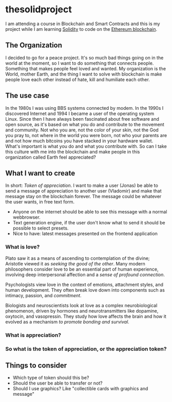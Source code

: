 # thesolidproject
I am attending a course in Blockchain and Smart Contracts and this is my project while I am learning [Solidity](https://soliditylang.org/) to code on the [Ethereum blockchain](https://ethereum.org/en/).

## The Organization
I decided to go for a peace project. It's so much bad things going on in the world at the moment, so I want to do something that connects people. Something that makes people feel loved and wanted. My organization is the World, mother Earth, and the thing I want to solve with blockchain is make people love each other instead of hate, kill and humiliate each other.

## The use case
In the 1980s I was using BBS systems connected by modem. In the 1990s I discovered Internet and 1994 I became a user of the operating system Linux. Since then I have always been fascinated about free software and open source, as it's based on what you do and contribute to the movement and community. Not who you are, not the color of your skin, not the God you pray to, not where in the world you were born, not who your parents are and not how much bitcoins you have stacked in your hardware wallet. What's important is what you do and what you contribute with. So can I take this culture with me into the blockchain and make people in this organization called Earth feel appreciated?

## What I want to create
In short: _Token of appreciation_. I want to make a user (Jonas) be able to send a message of appreciation to another user (Vladomir) and make that message stay on the blockchain forever. The message could be whatever the user wants, in free text form.

- Anyone on the internet should be able to see this message with a normal webbrowser.
- Text generation engine, if the user don't know what to send it should be possible to select presets.
- Nice to have: latest messages presented on the frontend application

### What is love?
Plato saw it as a means of ascending to contemplation of the divine; Aristotle viewed it as _seeking the good of the other_. Many modern philosophers consider love to be an essential part of human experience, involving deep interpersonal affection and a _sense of profound connection_.

Psychologists view love in the context of emotions, attachment styles, and human development. They often break love down into components such as intimacy, passion, and _commitment_.

Biologists and neuroscientists look at love as a complex neurobiological phenomenon, driven by hormones and neurotransmitters like dopamine, oxytocin, and vasopressin. They study how love affects the brain and how it evolved as a mechanism _to promote bonding and survival_.

### What is appreciation?


### So what is the token of appreciation, or the appreciation token?




## Things to consider

- Which type of token should this be?
- Should the user be able to transfer or not?
- Should I use graphics? Like "collectible cards with graphics and message"

